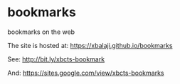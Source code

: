 # bookmarks
bookmarks on the web

The site is hosted at: https://xbalaji.github.io/bookmarks

See: http://bit.ly/xbcts-bookmark

And: https://sites.google.com/view/xbcts-bookmarks
